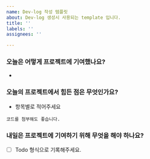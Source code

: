 ```yaml
---
name: Dev-log 작성 템플릿
about: Dev-log 생성시 사용되는 template 입니다.
title: ''
labels: ''
assignees: ''

---
```


### 오늘은 어떻게 프로젝트에 기여했나요?
-

### 오늘의 프로젝트에서 힘든 점은 무엇인가요?
- 항목별로 적어주세요

```
코드를 첨부해도 좋습니다.
```

### 내일은 프로젝트에 기여하기 위해 무엇을 해야 하나요?
- [ ] Todo 형식으로 기록해주세요.
